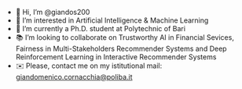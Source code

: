 - 👋 Hi, I’m @giandos200
- 👀 I’m interested in Artificial Intelligence & Machine Learning
- 👦 I’m currently a Ph.D. student at Polytechnic of Bari
- 📚 I’m looking to collaborate on Trustworthy AI in Financial Sevices, 
Fairness in Multi-Stakeholders Recommender Systems and Deep Reinforcement Learning in Interactive Recommender Systems
- ✉️ Please, contact me on my istitutional mail: giandomenico.cornacchia@poliba.it

<!---
giandos200/giandos200 is a ✨ special ✨ repository because its `README.md` (this file) appears on your GitHub profile.
You can click the Preview link to take a look at your changes.
--->
